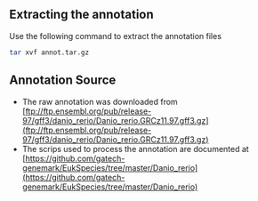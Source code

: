 ## Extracting the annotation

Use the following command to extract the annotation files

```bash
tar xvf annot.tar.gz
```

## Annotation Source

* The raw annotation was downloaded from [ftp://ftp.ensembl.org/pub/release-97/gff3/danio_rerio/Danio_rerio.GRCz11.97.gff3.gz](ftp://ftp.ensembl.org/pub/release-97/gff3/danio_rerio/Danio_rerio.GRCz11.97.gff3.gz)
* The scrips used to process the annotation are documented at [https://github.com/gatech-genemark/EukSpecies/tree/master/Danio_rerio](https://github.com/gatech-genemark/EukSpecies/tree/master/Danio_rerio)

